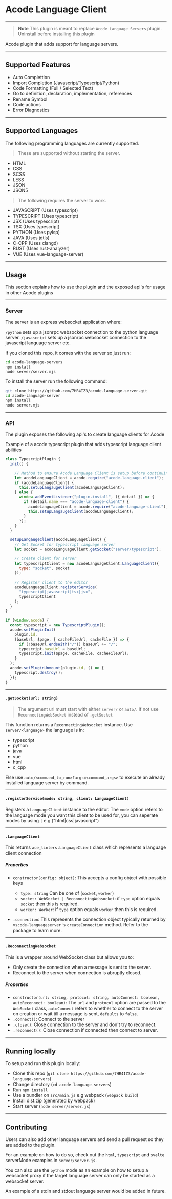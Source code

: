 # Acode Language Client
_____

> **Note** This plugin is meant to replace `Acode Language Servers` plugin. Uninstall before installing this plugin

Acode plugin that adds support for language servers.

_____
## Supported Features

- Auto Complettion
- Import Completion (Javascript/Typescript/Python)
- Code Formatting (Full / Selected Text)
- Go to definition, declaration, implementation, references
- Rename Symbol
- Code actions
- Error Diagnostics

_____
## Supported Languages


The following programming languages are currently supported.


> These are supported without starting the server.

- HTML
- CSS 
- SCSS 
- LESS
- JSON
- JSON5

> The following requires the server to work.

- JAVASCRIPT (Uses typescript)
- TYPESCRIPT (Uses typescript)
- JSX (Uses typescript)
- TSX (Uses typescript)
- PYTHON (Uses pylsp)
- JAVA (Uses jdtls)
- C-CPP (Uses clangd)
- RUST (Uses rust-analyzer)
- VUE (Uses vue-language-server)

_____
## Usage

This section explains how to use the plugin and the exposed api's for usage in other Acode plugins

_____
### Server

The server is an express websocket application where:

`/python` sets up a jsonrpc websocket connection to the python language server.
`/javascript` sets up a jsonrpc websocket connection to the javascript language
server etc.

If you cloned this repo, it comes with the server so just run:

``` bash
cd acode-language-servers
npm install
node server/server.mjs
```


To install the server run the following command:

``` bash
git clone https://github.com/7HR4IZ3/acode-language-server.git
cd acode-language-server
npm install
node server.mjs
```
_____
### API

The plugin exposes the following api's to create language clients for Acode

Example of a acode typescript plugin that adds typescript language client abilities

```javascript
class TypescriptPlugin {
  init() {

    // Method to ensure Acode Language Client is setup before continuing
    let acodeLanguageClient = acode.require("acode-language-client");
    if (acodeLanguageClient) {
      this.setupLangaugeClient(acodeLanguageClient);
    } else {
      window.addEventListener("plugin.install", ({ detail }) => {
        if (detail.name === "acode-language-client") {
          acodeLanguageClient = acode.require("acode-language-client");
          this.setupLangaugeClient(acodeLanguageClient);
        }
      });
    }
  }

  setupLangaugeClient(acodeLanguageClient) {
    // Get Socket for typescript language server
    let socket = acodeLanguageClient.getSocket("server/typescript");

    // Create client for server
    let typescriptClient = new acodeLanguageClient.LanguageClient({
      type: "socket", socket
    });
    
    // Register client to the editor
    acodeLanguageClient.registerService(
      "typescript|javascript|tsx|jsx",
      typescriptClient
    );
  }
}

if (window.acode) {
  const typescript = new TypescriptPlugin();
  acode.setPluginInit(
    plugin.id,
    (baseUrl, $page, { cacheFileUrl, cacheFile }) => {
      if (!baseUrl.endsWith("/")) baseUrl += "/";
      typescript.baseUrl = baseUrl;
      typescript.init($page, cacheFile, cacheFileUrl);
    }
  );
  acode.setPluginUnmount(plugin.id, () => {
    typescript.destroy();
  });
}
```

_____

#### `.getSocket(url: string)`

> The argument url must start with either `server/` or `auto/`. If not use `ReconnectingWebSocket` instead of `.getSocket`

This function returns a `ReconnectingWebsocket` instance.
Use `server/<language>` the language is in:

- typescript
- python
- java
- vue
- html
- c_cpp

Else use `auto/<command_to_run>?args=<command_args>` to execute an already
installed language server by command.

_____

#### `.registerService(mode: string, client: LanguageClient)`

Registers a `LanguageClient` instance to the editor.
The `mode` option refers to the language mode you want this client to be used for, you can seperate modes by using `|` e.g ("html|css|javascript")

_____

#### `.LanguageClient`

This returns `ace_linters.LanguageClient` class which represents a language
client connection

##### Properties

- `constructor(config: object)`: This accepts a config object with possible keys

  * `type: string` Can be one of (`socket`, `worker`)
  * `socket: WebSocket | ReconnectingWebsocket`: if `type` option equals
  `socket` then this is required.
  * `worker: Worker`: if `type` option equals `worker` then this is required.

- `.connection`: This represents the connection object typically returned by
`vscode-languageserver's` `createConnection` method. Refer to the package to
learn more.

_____
#### `.ReconnectingWebsocket`

This is a wrapper around WebSocket class but allows you to:
- Only create the connection when a message is sent to the server.
- Reconnect to the server when connection is abruptly closed.

##### Properties

- `constructor(url: string, protocol: string, autoConnect: boolean, autoReconnect: boolean)`: The `url` and `protocol` option are passed to the `WebSocket` class, `autoConnect` refers to whether to connect to the server on creation or wait till a message is sent, `defaults` to `false`.
- `.connect()`: Connect to the server
- `.close()`: Close connection to the server and don't try to reconnect.
- `.reconnect()`: Close connection if connected then connect to server.


_____
## Running locally


To setup and run this plugin locally:

- Clone this repo (`git clone https://github.com/7HR4IZ3/acode-language-servers`)
- Change directory (`cd acode-language-servers`)
- Run `npm install`
- Use a bundler on `src/main.js` e.g webpack (`webpack build`)
- Install dist.zip (generated by webpack)
- Start server (`node server/server.js`)

_____
## Contributing


Users can also add other language servers and send a pull request so they are
added to the plugin.

For an example on how to do so, check out the `html`, `typescript` and `svelte`
serverMode examples in `server/server.js`.

You can also use the `python` mode as an example on how to setup a websocket
proxy if the target language server can only be started as a websocket server.

An example of a stdin and stdout language server would be added in future.
